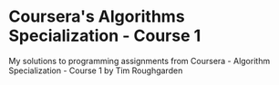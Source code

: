 # Coursera's Algorithms Specialization - Course 1
My solutions to programming assignments from Coursera - Algorithm Specialization - Course 1 by Tim Roughgarden
